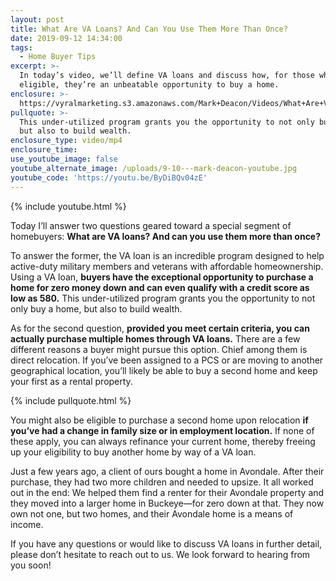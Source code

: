 ```yaml
---
layout: post
title: What Are VA Loans? And Can You Use Them More Than Once?
date: 2019-09-12 14:34:00
tags:
  - Home Buyer Tips
excerpt: >-
  In today’s video, we’ll define VA loans and discuss how, for those who are
  eligible, they’re an unbeatable opportunity to buy a home.
enclosure: >-
  https://vyralmarketing.s3.amazonaws.com/Mark+Deacon/Videos/What+Are+VA+Loans_+And+Can+You+Use+Them+More+Than+Once_.mp4
pullquote: >-
  This under-utilized program grants you the opportunity to not only buy a home,
  but also to build wealth.
enclosure_type: video/mp4
enclosure_time:
use_youtube_image: false
youtube_alternate_image: /uploads/9-10---mark-deacon-youtube.jpg
youtube_code: 'https://youtu.be/ByDiBQv04zE'
---
```


{% include youtube.html %}

Today I’ll answer two questions geared toward a special segment of homebuyers: **What are VA loans? And can you use them more than once?&nbsp;**

To answer the former, the VA loan is an incredible program designed to help active-duty military members and veterans with affordable homeownership. Using a VA loan, **buyers have the exceptional opportunity to purchase a home for zero money down and can even qualify with a credit score as low as 580.** This under-utilized program grants you the opportunity to not only buy a home, but also to build wealth.&nbsp;

As for the second question, **provided you meet certain criteria, you can actually purchase multiple homes through VA loans.** There are a few different reasons a buyer might pursue this option. Chief among them is direct relocation. If you’ve been assigned to a PCS or are moving to another geographical location, you’ll likely be able to buy a second home and keep your first as a rental property.

{% include pullquote.html %}

You might also be eligible to purchase a second home upon relocation **if you’ve had a change in family size or in employment location.** If none of these apply, you can always refinance your current home, thereby freeing up your eligibility to buy another home by way of a VA loan.&nbsp;

Just a few years ago, a client of ours bought a home in Avondale. After their purchase, they had two more children and needed to upsize. It all worked out in the end: We helped them find a renter for their Avondale property and they moved into a larger home in Buckeye—for zero down at that. They now own not one, but two homes, and their Avondale home is a means of income. &nbsp;&nbsp;

If you have any questions or would like to discuss VA loans in further detail, please don’t hesitate to reach out to us. We look forward to hearing from you soon\!
